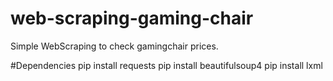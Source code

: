 # web-scraping-gaming-chair
Simple WebScraping to check gamingchair prices.

#Dependencies
pip install requests
pip install beautifulsoup4
pip install lxml

